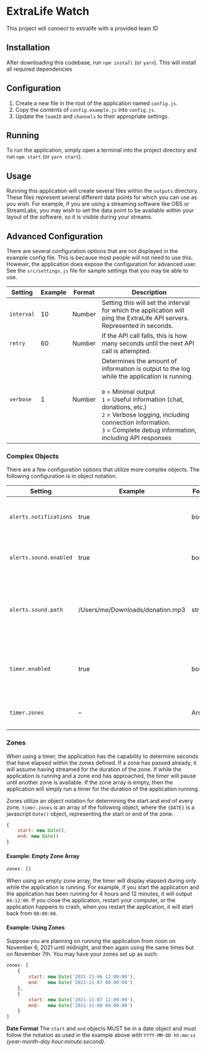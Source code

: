 # ExtraLife Watch
This project will connect to extralife with a provided team ID

## Installation
After downloading this codebase, run `npm install` (or `yarn`). This will install all required dependencies

## Configuration
1. Create a new file in the root of the application named `config.js`.
2. Copy the contents of `config.example.js` into `config.js`.
3. Update the `teamID` and `channels` to their appropriate settings.

## Running
To run the application, simply open a terminal into the project directory and run `npm start` (or `yarn start`).

## Usage
Running this application will create several files within the `outputs` directory. These files represent several different data points for which you can use as you wish. For example, if you are using a streaming software like OBS or StreamLabs, you may wish to set the data point to be available within your layout of the software, so it is visible during your streams.

## Advanced Configuration
There are several configuration options that are not displayed in the example config file. This is because most people will not need to use this. However, the application does expose the configuration for advanced user. See the `src/settings.js` file for sample settings that you may be able to use.

|Setting  | Example | Format | Description |
|-|-|-|-|
| `interval` | 10 | Number | Setting this will set the interval for which the application will ping the ExtraLife API servers. Represented in seconds.
| `retry` | 60 | Number | If the API call falls, this is how many seconds until the next API call is attempted.
| `verbose` | 1 | Number | Determines the amount of information is output to the log while the application is running.<br/><br/>`0` = Minimal output<br/>`1` = Useful information (chat, donations, etc.)<br/>`2` = Verbose logging, including connection information.<br/>`3` = Complete debug information, including API responses

### Complex Objects
There are a few configuration options that utilize more complex objects. The following configuration is in object notation.

|Setting  | Example | Format | Description |
|-|-|-|-|
| `alerts.notifications` | true | boolean | If enabled, will use OS level notifications when a new donation comes in
| `alerts.sound.enabled` | true | boolean | If enabled, will play an audible alert (mp3) when a new donation comes in
| `alerts.sound.path` | /Users/me/Downloads/donation.mp3 | string | The path of the sound to use for a sound alert. This uses the application sound by default, but you may override it with this setting.
| `timer.enabled` | true | boolean | Enables the timer to run while the application is running, writing the elapsed seconds to `outputs/timer.txt`
| `timer.zones` | – | Array | Sets the zones for which the timer will run. See zones below

### Zones
When using a timer, the application has the capability to determine seconds that have elapsed within the zones defined. If a zone has passed already, it will assume having streamed for the duration of the zone. If while the application is running and a zone end has approached, the timer will pause until another zone is available. If the zone array is empty, then the application will simply run a timer for the duration of the application running.

Zones utilize an object notation for determining the start and end of every zone. `timer.zones` is an array of the following object, where the `{DATE}` is a javascript `Date()` object, representing the start or end of the zone.
```js
{
    start: new Date(),
    end: new Date()
}
```

#### Example: Empty Zone Array
```js
zones: []
```
When using an empty zone array, the timer will display elapsed during only while the application is running. For example, if you start the application and the application has been running for 4 hours and 12 minutes, it will output `04:12:00`. If you close the application, restart your computer, or the application happens to crash, when you restart the application, it will start back from `00:00:00`.


#### Example: Using Zones
Suppose you are planning on running the application from noon on November 6, 2021 until midnight, and then again using the same times but on November 7th. You may have your zones set up as such:
```js
zones: [
    {
        start: new Date('2021-11-06 12:00:00'),
        end:   new Date('2021-11-07 00:00:00')
    },
    {
        start: new Date('2021-11-07 12:00:00'),
        end:   new Date('2021-11-08 00:00:00')
    }
]
```

**Date Format**
The `start` and `end` objects MUST be in a date object and must follow the notation as used in the example above with `YYYY-MM-DD hh:mm:ss` *(year-month-day hour:minute:second)*.